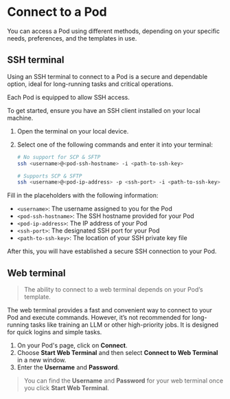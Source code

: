 # Connect to a Pod

You can access a Pod using different methods, depending on your specific needs, preferences, and the templates in use.

## SSH terminal

Using an SSH terminal to connect to a Pod is a secure and dependable option, ideal for long-running tasks and critical operations.

Each Pod is equipped to allow SSH access.

To get started, ensure you have an SSH client installed on your local machine.

1. Open the terminal on your local device.
2. Select one of the following commands and enter it into your terminal:

    ```bash
    # No support for SCP & SFTP
    ssh <username>@<pod-ssh-hostname> -i <path-to-ssh-key>

    # Supports SCP & SFTP
    ssh <username>@<pod-ip-address> -p <ssh-port> -i <path-to-ssh-key>
    ```

Fill in the placeholders with the following information:

- `<username>`: The username assigned to you for the Pod
- `<pod-ssh-hostname>`: The SSH hostname provided for your Pod
- `<pod-ip-address>`: The IP address of your Pod
- `<ssh-port>`: The designated SSH port for your Pod
- `<path-to-ssh-key>`: The location of your SSH private key file

After this, you will have established a secure SSH connection to your Pod.

## Web terminal

> The ability to connect to a web terminal depends on your Pod’s template.

The web terminal provides a fast and convenient way to connect to your Pod and execute commands. However, it’s not recommended for long-running tasks like training an LLM or other high-priority jobs. It is designed for quick logins and simple tasks.

1. On your Pod's page, click on **Connect**.
2. Choose **Start Web Terminal** and then select **Connect to Web Terminal** in a new window.
3. Enter the **Username** and **Password**.

> You can find the **Username** and **Password** for your web terminal once you click **Start Web Terminal**.